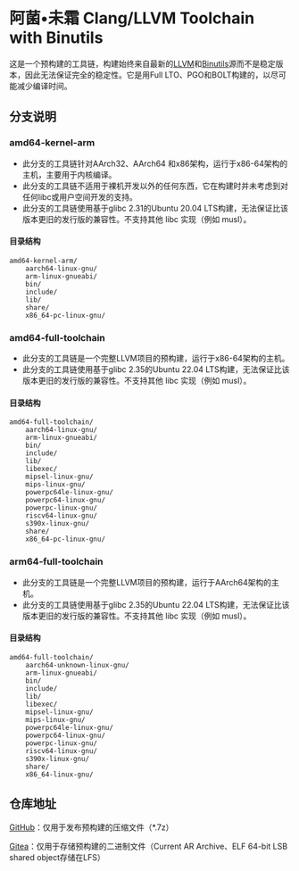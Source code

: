 # 阿菌•未霜 Clang/LLVM Toolchain with Binutils
这是一个预构建的工具链，构建始终来自最新的[LLVM](https://llvm.org/ "LLVM")和[Binutils](https://www.gnu.org/software/binutils/ "Binutils")源而不是稳定版本，因此无法保证完全的稳定性。它是用Full LTO、PGO和BOLT构建的，以尽可能减少编译时间。

## 分支说明

### amd64-kernel-arm
- 此分支的工具链针对AArch32、AArch64 和x86架构，运行于x86-64架构的主机，主要用于内核编译。
- 此分支的工具链不适用于裸机开发以外的任何东西，它在构建时并未考虑到对任何libc或用户空间开发的支持。
- 此分支的工具链使用基于glibc 2.31的Ubuntu 20.04 LTS构建，无法保证比该版本更旧的发行版的兼容性。不支持其他 libc 实现（例如 musl）。

#### 目录结构
	amd64-kernel-arm/
		aarch64-linux-gnu/
		arm-linux-gnueabi/
		bin/
		include/
		lib/
		share/
		x86_64-pc-linux-gnu/

### amd64-full-toolchain
- 此分支的工具链是一个完整LLVM项目的预构建，运行于x86-64架构的主机。
- 此分支的工具链使用基于glibc 2.35的Ubuntu 22.04 LTS构建，无法保证比该版本更旧的发行版的兼容性。不支持其他 libc 实现（例如 musl）。

#### 目录结构
	amd64-full-toolchain/
		aarch64-linux-gnu/
		arm-linux-gnueabi/
		bin/
		include/
		lib/
		libexec/
		mipsel-linux-gnu/
		mips-linux-gnu/
		powerpc64le-linux-gnu/
		powerpc64-linux-gnu/
		powerpc-linux-gnu/
		riscv64-linux-gnu/
		s390x-linux-gnu/
		share/
		x86_64-pc-linux-gnu/

### arm64-full-toolchain
- 此分支的工具链是一个完整LLVM项目的预构建，运行于AArch64架构的主机。
- 此分支的工具链使用基于glibc 2.35的Ubuntu 22.04 LTS构建，无法保证比该版本更旧的发行版的兼容性。不支持其他 libc 实现（例如 musl）。

#### 目录结构
	amd64-full-toolchain/
		aarch64-unknown-linux-gnu/
		arm-linux-gnueabi/
		bin/
		include/
		lib/
		libexec/
		mipsel-linux-gnu/
		mips-linux-gnu/
		powerpc64le-linux-gnu/
		powerpc64-linux-gnu/
		powerpc-linux-gnu/
		riscv64-linux-gnu/
		s390x-linux-gnu/
		share/
		x86_64-linux-gnu/

## 仓库地址
[GitHub](https://github.com/Mandi-Sa/clang "GitHub")：仅用于发布预构建的压缩文件（\*.7z）

[Gitea](https://gitea.com/Mandi-Sa/clang "Gitea")：仅用于存储预构建的二进制文件（Current AR Archive、ELF 64-bit LSB shared object存储在LFS）
